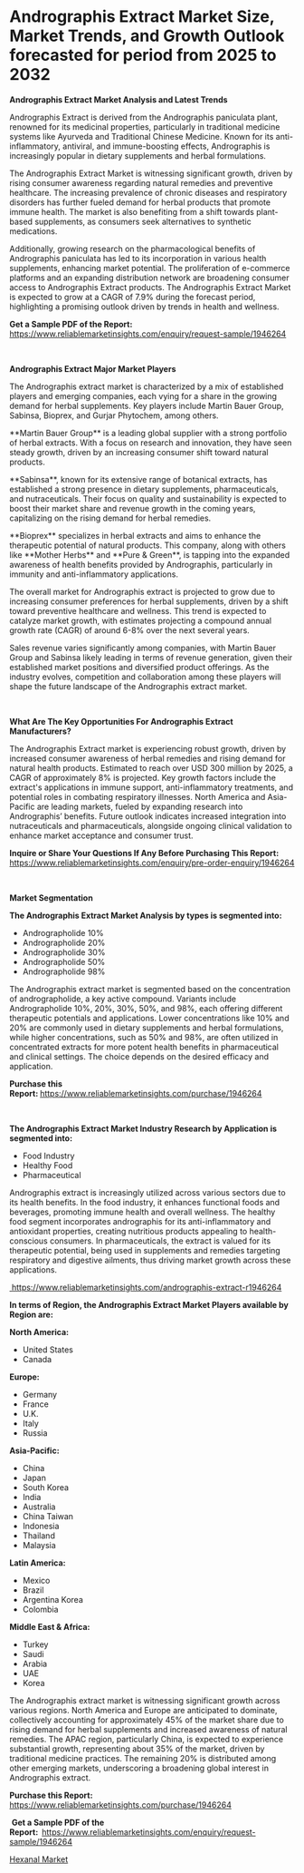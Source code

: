 <p><h1>Andrographis Extract Market Size, Market Trends, and Growth Outlook forecasted for period from 2025 to 2032</h1></p><p><strong>Andrographis Extract Market Analysis and Latest Trends</strong></p>
<p><p>Andrographis Extract is derived from the Andrographis paniculata plant, renowned for its medicinal properties, particularly in traditional medicine systems like Ayurveda and Traditional Chinese Medicine. Known for its anti-inflammatory, antiviral, and immune-boosting effects, Andrographis is increasingly popular in dietary supplements and herbal formulations.</p><p>The Andrographis Extract Market is witnessing significant growth, driven by rising consumer awareness regarding natural remedies and preventive healthcare. The increasing prevalence of chronic diseases and respiratory disorders has further fueled demand for herbal products that promote immune health. The market is also benefiting from a shift towards plant-based supplements, as consumers seek alternatives to synthetic medications.</p><p>Additionally, growing research on the pharmacological benefits of Andrographis paniculata has led to its incorporation in various health supplements, enhancing market potential. The proliferation of e-commerce platforms and an expanding distribution network are broadening consumer access to Andrographis Extract products. The Andrographis Extract Market is expected to grow at a CAGR of 7.9% during the forecast period, highlighting a promising outlook driven by trends in health and wellness.</p></p>
<p><strong>Get a Sample PDF of the Report:&nbsp;</strong> <a href="https://www.reliablemarketinsights.com/enquiry/request-sample/1946264?utm_campaign=3257&utm_medium=2&utm_source=Github&utm_content=ia&utm_term=31032025&utm_id=andrographis-extract">https://www.reliablemarketinsights.com/enquiry/request-sample/1946264</a></p>
<p>&nbsp;</p>
<p><strong>Andrographis Extract Major Market Players</strong></p>
<p><p>The Andrographis extract market is characterized by a mix of established players and emerging companies, each vying for a share in the growing demand for herbal supplements. Key players include Martin Bauer Group, Sabinsa, Bioprex, and Gurjar Phytochem, among others. </p><p>**Martin Bauer Group** is a leading global supplier with a strong portfolio of herbal extracts. With a focus on research and innovation, they have seen steady growth, driven by an increasing consumer shift toward natural products. </p><p>**Sabinsa**, known for its extensive range of botanical extracts, has established a strong presence in dietary supplements, pharmaceuticals, and nutraceuticals. Their focus on quality and sustainability is expected to boost their market share and revenue growth in the coming years, capitalizing on the rising demand for herbal remedies.</p><p>**Bioprex** specializes in herbal extracts and aims to enhance the therapeutic potential of natural products. This company, along with others like **Mother Herbs** and **Pure & Green**, is tapping into the expanded awareness of health benefits provided by Andrographis, particularly in immunity and anti-inflammatory applications.</p><p>The overall market for Andrographis extract is projected to grow due to increasing consumer preferences for herbal supplements, driven by a shift toward preventive healthcare and wellness. This trend is expected to catalyze market growth, with estimates projecting a compound annual growth rate (CAGR) of around 6-8% over the next several years.</p><p>Sales revenue varies significantly among companies, with Martin Bauer Group and Sabinsa likely leading in terms of revenue generation, given their established market positions and diversified product offerings. As the industry evolves, competition and collaboration among these players will shape the future landscape of the Andrographis extract market.</p></p>
<p>&nbsp;</p>
<p><strong>What Are The Key Opportunities For Andrographis Extract Manufacturers?</strong></p>
<p><p>The Andrographis Extract market is experiencing robust growth, driven by increased consumer awareness of herbal remedies and rising demand for natural health products. Estimated to reach over USD 300 million by 2025, a CAGR of approximately 8% is projected. Key growth factors include the extract's applications in immune support, anti-inflammatory treatments, and potential roles in combating respiratory illnesses. North America and Asia-Pacific are leading markets, fueled by expanding research into Andrographis’ benefits. Future outlook indicates increased integration into nutraceuticals and pharmaceuticals, alongside ongoing clinical validation to enhance market acceptance and consumer trust.</p></p>
<p><strong>Inquire or Share Your Questions If Any Before Purchasing This Report:</strong> <a href="https://www.reliablemarketinsights.com/enquiry/pre-order-enquiry/1946264?utm_campaign=3257&utm_medium=2&utm_source=Github&utm_content=ia&utm_term=31032025&utm_id=andrographis-extract">https://www.reliablemarketinsights.com/enquiry/pre-order-enquiry/1946264</a></p>
<p>&nbsp;</p>
<p><strong>Market Segmentation</strong></p>
<p><strong>The Andrographis Extract Market Analysis by types is segmented into:</strong></p>
<p><ul><li>Andrographolide 10%</li><li>Andrographolide 20%</li><li>Andrographolide 30%</li><li>Andrographolide 50%</li><li>Andrographolide 98%</li></ul></p>
<p><p>The Andrographis extract market is segmented based on the concentration of andrographolide, a key active compound. Variants include Andrographolide 10%, 20%, 30%, 50%, and 98%, each offering different therapeutic potentials and applications. Lower concentrations like 10% and 20% are commonly used in dietary supplements and herbal formulations, while higher concentrations, such as 50% and 98%, are often utilized in concentrated extracts for more potent health benefits in pharmaceutical and clinical settings. The choice depends on the desired efficacy and application.</p></p>
<p><strong>Purchase this Report:&nbsp;</strong><a href="https://www.reliablemarketinsights.com/purchase/1946264?utm_campaign=3257&utm_medium=2&utm_source=Github&utm_content=ia&utm_term=31032025&utm_id=andrographis-extract">https://www.reliablemarketinsights.com/purchase/1946264</a></p>
<p>&nbsp;</p>
<p><strong>The Andrographis Extract Market Industry Research by Application is segmented into:</strong></p>
<p><ul><li>Food Industry</li><li>Healthy Food</li><li>Pharmaceutical</li></ul></p>
<p><p>Andrographis extract is increasingly utilized across various sectors due to its health benefits. In the food industry, it enhances functional foods and beverages, promoting immune health and overall wellness. The healthy food segment incorporates andrographis for its anti-inflammatory and antioxidant properties, creating nutritious products appealing to health-conscious consumers. In pharmaceuticals, the extract is valued for its therapeutic potential, being used in supplements and remedies targeting respiratory and digestive ailments, thus driving market growth across these applications.</p></p>
<p><a href="https://www.reliablemarketinsights.com/andrographis-extract-r1946264?utm_campaign=3257&utm_medium=2&utm_source=Github&utm_content=ia&utm_term=31032025&utm_id=andrographis-extract">&nbsp;https://www.reliablemarketinsights.com/andrographis-extract-r1946264</a></p>
<p><strong>In terms of Region, the Andrographis Extract Market Players available by Region are:</strong></p>
<p>
    <p> <strong> North America: </strong>
        <ul>
            <li>United States</li>
            <li>Canada</li>
        </ul>
        </p> 
    <p> <strong> Europe: </strong>
        <ul>
            <li>Germany</li>
            <li>France</li>
            <li>U.K.</li>
            <li>Italy</li>
            <li>Russia</li>
        </ul>
        </p> 
    <p> <strong> Asia-Pacific: </strong>
        <ul>
            <li>China</li>
            <li>Japan</li>
            <li>South Korea</li>
            <li>India</li>
            <li>Australia</li>
            <li>China Taiwan</li>
            <li>Indonesia</li>
            <li>Thailand</li>
            <li>Malaysia</li>
        </ul>
        </p> 
    <p> <strong> Latin America: </strong>
        <ul>
            <li>Mexico</li>
            <li>Brazil</li>
            <li>Argentina Korea</li>
            <li>Colombia</li>
        </ul>
        </p> 
    <p> <strong> Middle East & Africa: </strong>
        <ul>
            <li>Turkey</li>
            <li>Saudi</li>
            <li>Arabia</li>
            <li>UAE</li>
            <li>Korea</li>
        </ul>
    </p>
    </p>
<p><p>The Andrographis extract market is witnessing significant growth across various regions. North America and Europe are anticipated to dominate, collectively accounting for approximately 45% of the market share due to rising demand for herbal supplements and increased awareness of natural remedies. The APAC region, particularly China, is expected to experience substantial growth, representing about 35% of the market, driven by traditional medicine practices. The remaining 20% is distributed among other emerging markets, underscoring a broadening global interest in Andrographis extract.</p></p>
<p><strong>Purchase this Report: </strong><a href="https://www.reliablemarketinsights.com/purchase/1946264?utm_campaign=3257&utm_medium=2&utm_source=Github&utm_content=ia&utm_term=31032025&utm_id=andrographis-extract">https://www.reliablemarketinsights.com/purchase/1946264</a></p>
<p>&nbsp;<strong>Get a Sample PDF of the Report:&nbsp;&nbsp;</strong><a href="https://www.reliablemarketinsights.com/enquiry/request-sample/1946264?utm_campaign=3257&utm_medium=2&utm_source=Github&utm_content=ia&utm_term=31032025&utm_id=andrographis-extract">https://www.reliablemarketinsights.com/enquiry/request-sample/1946264</a></p>
<p><strong></strong></p>
<p><p><a href="https://github.com/osamhcombre/Market-Research-Report-List-1/blob/main/hexanal-market.md?utm_campaign=3257&utm_medium=2&utm_source=Github&utm_content=ia&utm_term=31032025&utm_id=andrographis-extract">Hexanal Market</a></p></p>